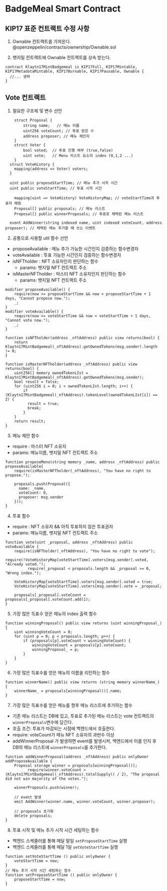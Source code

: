 # BadgeMeal Smart Contract

## KIP17 표준 컨트랙트 수정 사항

1. Ownable 컨트랙트를 가져온다. 
@openzeppelin/contracts/ownership/Ownable.sol

2. 뱃지밀 컨트랙트에 Ownable 컨트랙트를 상속 받는다.
```sol
contract Klaytn17MintBadgemeal is KIP17Full, KIP17Mintable, KIP17MetadataMintable, KIP17Burnable, KIP17Pausable, Ownable {
  //... 생략
}
```

## Vote 컨트랙트

1. 필요한 구조체 및 변수 선언
```sol
	struct Proposal {
		string name;   // 메뉴 이름
		uint256 voteCount; // 투표 받은 수
		address proposer; // 메뉴 제안자
	}
	struct Voter {
		bool voted;  // 투표 진행 여부 (true,false)
		uint vote;   // Menu 리스트 요소의 index (0,1,2 ...)
	}
  struct VoteHistory {
    mapping(address => Voter) voters; 
  }

  uint public proposeStartTime; // 메뉴 추가 시작 시간
  uint public voteStartTime; // 투표 시작 시간

	mapping(uint => VoteHistory) VoteHistoryMap; // voteStartTime과 투표자 매핑
	Proposal[] public proposals; // 메뉴 리스트
	Proposal[] public winnerProposals; // 투표로 채택된 메뉴 리스트

  event AddWinner(string indexed name, uint indexed voteCount, address proposer); // 채택된 메뉴 추가할 때 쓰는 이벤트

```

2. 공통으로 사용할 util 함수 선언
- proposeAvailable : 메뉴 추가 가능한 시간인지 검증하는 함수변경자
- voteAvailable : 투표 가능한 시간인지 검증하는 함수변경자
- isNFTholder : NFT 소유자인지 판단하는 함수
  - params: 뱃지밀 NFT 컨트랙트 주소
- isMasterNFTholder : 마스터 NFT 소유자인지 판단하는 함수
  - params: 뱃지밀 NFT 컨트랙트 주소

```sol
modifier proposeAvailable() {
    require(now >= proposeStartTime && now < proposeStartTime + 1 days, "Cannot propose now.");
    _;
}
modifier voteAvailable() {
    require(now >= voteStartTime && now < voteStartTime + 1 days, "Cannot vote now.");
    _;
}

function isNFTholder(address _nftAddress) public view returns(bool) {
    return Klaytn17MintBadgemeal(_nftAddress).getOwnedTokens(msg.sender).length != 0;
}

function isMasterNFTholder(address _nftAddress) public view returns(bool) {
    uint256[] memory ownedTokenLIst = Klaytn17MintBadgemeal(_nftAddress).getOwnedTokens(msg.sender);
    bool result = false;
    for (uint256 i = 0; i < ownedTokenLIst.length; i++) {
        if (Klaytn17MintBadgemeal(_nftAddress).tokenLevel(ownedTokenLIst[i]) == 2) {
          result = true;
          break;
        } 
    }
    return result;
}
```

3. 메뉴 제안 함수
- require : 마스터 NFT 소유자
- params: 메뉴이름, 뱃지밀 NFT 컨트랙트 주소

```sol
function proposeMenu(string memory _name, address _nftAddress) public proposeAvailable{
    require(isMasterNFTholder(_nftAddress), "You have no right to propose.");

    proposals.push(Proposal({
      name: _name,
      voteCount: 0,
      proposer: msg.sender
    }));
}
```

4. 투표 함수
- require : NFT 소유자 && 아직 투표하지 않은 투표권자
- params: 메뉴이름, 뱃지밀 NFT 컨트랙트 주소

```sol
function vote(uint _proposal, address _nftAddress) public voteAvailable {
    require(isNFTholder(_nftAddress), "You have no right to vote");
          require(!VoteHistoryMap[voteStartTime].voters[msg.sender].voted, "Already voted.");
          require(_proposal < proposals.length && _proposal >= 0, "Wrong index.");

    VoteHistoryMap[voteStartTime].voters[msg.sender].voted = true;
    VoteHistoryMap[voteStartTime].voters[msg.sender].vote = _proposal;
          
    proposals[_proposal].voteCount = proposals[_proposal].voteCount.add(1);
}
```

5. 가장 많은 득표수 얻은 메뉴의 index 출력 함수
```sol
function winningProposal() public view returns (uint winningProposal_) {
    uint winningVoteCount = 0;
    for (uint p = 0; p < proposals.length; p++) {
        if (proposals[p].voteCount > winningVoteCount) {
            winningVoteCount = proposals[p].voteCount;
            winningProposal_ = p;
        }
    }
}
```

6. 가장 많은 득표수를 얻은 메뉴의 이름을 리턴하는 함수
```sol
function winnerName() public view returns (string memory winnerName_) {
    winnerName_ = proposals[winningProposal()].name;
}
```

7. 가장 많은 득표수를 얻은 메뉴를 향후 메뉴 리스트에 추가하는 함수
- 기존 메뉴 리스트는 DB에 있고, 투표로 추가된 메뉴 리스트는 vote 컨트랙트의 `winnerProposals`변수에 담긴다.
- 호츨 조건: 투표가 마감되는 시점에 백엔드에서 호출한다.
- require: voteCount가 메뉴 NFT 소유자의 과반수 이상
- addWinnerProposal 가 발생하면 event를 발생시켜, 백엔드에서 이를 인지 후 DB의 메뉴 리스트에 `winnerProposals`를 추가한다.

```sol
function addWinnerProposal(address _nftAddress) public onlyOwner addProposeAvailable {
    Proposal storage winner = proposals[winningProposal()];
          require(winner.voteCount > (Klaytn17MintBadgemeal(_nftAddress).totalSupply() / 2), "The proposal did not win majority of the votes.");

    winnerProposals.push(winner);

    // event 발생
    emit AddWinner(winner.name, winner.voteCount, winner.proposer);

    // proposals 초기화
    delete proposals;
}
```

8. 투표 시작 및 메뉴 추가 시작 시간 세팅하는 함수
- 백엔드 스케줄러를 통해 매달 말일 `setProposeStartTime` 실행
- 백엔드 스케줄러를 통해 매달 1일 `setVoteStartTime` 실행

```sol
function setVoteStartTime () public onlyOwner {
    voteStartTime = now;
}
// 메뉴 추가 시작 시간 세팅하는 함수
function setProposeStartTime () public onlyOwner {
    proposeStartTime = now;
}
```